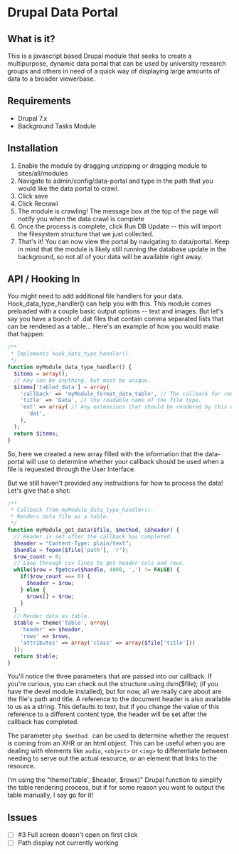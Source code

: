 Drupal Data Portal
===============

What is it?
--------------

This is a javascript based Drupal module that seeks to create
a multipurpose, dynamic data portal that can be used by
university research groups and others in need of a quick way
of displaying large amounts of data to a broader viewerbase.

Requirements
-------------------
* Drupal 7.x
* Background Tasks Module

Installation
---------------
1. Enable the module by dragging unzipping or dragging module to sites/all/modules
2. Navigate to admin/config/data-portal and type in the path that you would like the data portal to crawl.
3. Click save
4. Click Recrawl
5. The module is crawling! The message box at the top of the page will notify you when the data crawl is complete
6. Once the process is complete, click Run DB Update -- this will import the filesystem structure that we just collected.
7. That's it! You can now view the portal by navigating to data/portal. Keep in mind that the module is likely still running the database update in the background, so not all of your data will be available right away.

API / Hooking In
---------------
You might need to add additional file handlers for your data. Hook_data_type_handler() can help you with this. This module comes preloaded with a couple basic output options -- text and images. But let's say you have a bunch of .dat files that contain comma separated lists that can be rendered as a table... Here's an example of how you would make that happen:

```php
/**
 * Implements hook_data_type_handler().
 */
function myModule_data_type_handler() {
  $items = array();
  // Key can be anything, but must be unique.
  $items['tabled_data'] = array(
    'callback' => 'myModule_format_data_table', // The callback for rendering data.
    'title' => 'Data', // The readable name of the file type.
    'ext' => array( // Any extensions that should be rendered by this callback.
      'dat',
    ),
  );
  return $items;
}
```
So, here we created a new array filled with the information that the data-portal will use to determine whether your callback should be used when a file is requested through the User Interface.

But we still haven't provided any instructions for how to process the data! Let's give that a shot:

```php
/**
 * Callback from myModule_data_type_handler().
 * Renders data file as a table.
 */
function myModule_get_data($file, $method, &$header) {
  // Header is set after the callback has completed.
  $header = "Content-Type: plain/text";
  $handle = fopen($file['path'], 'r');
  $row_count = 0;
  // Loop through csv lines to get header cols and rows.
  while($row = fgetcsv($handle, 4000, ',') != FALSE) {
    if($row_count === 0) {
      $header = $row;
    } else {
      $rows[] = $row;
    }
  }
  // Render data as table.
  $table = theme('table', array(
    'header' => $header,
    'rows' => $rows,
    'attributes' => array('class' => array($file['title']))
  ));
  return $table;
}
```

You'll notice the three parameters that are passed into our callback. 
If you're curious, you can check out the structure using dsm($file); 
(if you have the devel module installed), but for now, all we really care
about are the file's path and title. A reference to the document header is 
also available to us as a string. This defaults to text, but if you change
the value of this reference to a different content type, the header will
be set after the callback has completed.

The parameter ```php $method ``` can be used to determine whether the request is 
coming from an XHR or an html object. This can be useful when you are dealing with elements like ```audio```, ```<object>``` or ```<img>``` to differentiate between needing to serve out the actual resource, or an element
that links to the resource.

I'm using the "theme('table', $header, $rows)" Drupal function to simplify 
the table rendering process, but if for some reason you want to output the 
table manually, I say go for it!


Issues
---------
* [ ] #3 Full screen doesn't open on first click
* [ ] Path display not currently working
